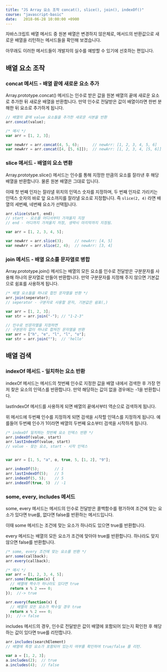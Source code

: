 ```yaml
---
title: "JS Array 요소 조작 concat(), slice(), join(), indexOf()"
course: "javascript-basic"
date:   2018-06-28 10:00:00 +0900
---
```




자바스크립트 배열 메서드 중 원본 배열은 변경하지 않은체로, 메서드의 반환값으로 새로운 배열을 리턴하는 메서드들을 확인해 보겠습니다.

아무래도 이러한 메서드들이 개발자의 실수를 예방할 수 있기에 선호하는 편입니다.



## 배열 요소 조작

### concat 메서드 - 배열 끝에 새로운 요소 추가

Array.prototype.concat() 메서드는 인수로 받은 값을 원본 배열의 끝에 새로운 요소로 추가한 뒤 새로운 배열을 반환합니다. 만약 인수로 전달받은 값이 배열이라면 한번 분해한 뒤 요소로 추가하게 됩니다.



```js
// 배열의 끝에 value 요소들을 추가한 새로운 사본을 반환
arr.concat(value);

/* 예시 */
var arr = [1, 2, 3];

var newArr = arr.concat(4, 5, 6);      // newArr: [1, 2, 3, 4, 5, 6]
var newArr = arr.concat([4, [5, 6]]);  // newArr: [1, 2, 3, 4, [5, 6]]
```





### slice 메서드 - 배열의 요소 변환

Array.prototype.slice() 메서드는 인수를 통해 지정한 만큼의 요소를 잘라낸 후 해당 배열을 반환합니다. 물론 원본 배열은 그대로 입니다.

이때 첫 번째 인자는 잘라낼 위치의 인덱스 숫자를 지정하며, 두 번째 인자로 가리키는 인덱스 숫자의 바로 앞 요소까지를 잘라낼 요소로 지정합니다. 즉 `slice(2, 4)` 라면 배열의 세번째, 네번째 요소가 선택됩니다.


```js
arr.slice(start, end);
// start - 요소를 어디서부터 가져올지 지정
// end - 어디까지 가져올지 저정, 생략시 마지막까지 지정됨.

var arr = [1, 2, 3, 4, 5];

var newArr = arr.slice(3);     // newArr: [4, 5]
var newArr = arr.slice(2, 4);  // newArr: [3, 4]
```





### join 메서드 - 배열 요소를 문자열로 병합

Array.prototype.join() 메서드는 배열의 모든 요소를 인수로 전달받은 구분문자를 사용해 하나의 문자열로 만들어 반환합니다. 만약 구분문자를 지정해 주지 않으면 기본값으로 쉼표를 사용하게 됩니다.

```js
/* 배열 요소들을 하나로 합친 문자열을 반환 */
arr.join(seperator);
// seperator - 구분자로 사용할 문자, 기본값은 쉼표(,)

var arr = [1, 2, 3];
var str = arr.join("-"); // "1-2-3"

// 인수로 빈문자열을 지정하면 
// 구분문자 없이 하나로 합쳐진 문자열을 반환
var arr = ["h", "e", "l", "l", "o"];
var str = arr.join("");  // 'hello'
```





## 배열 검색

### indexOf 메서드 - 일치하는 요소 반환

indexOf 메서드는 메서드의 첫번째 인수로 지정한 값을 배열 내에서 검색한 후 가장 먼저 찾은 요소의 인덱스를 반환합니다. 만약 해당하는 값이 없을 경우에는 -1을 반환합니다.

lastIndexOf 메서드를 사용하게 되면 배열의 끝에서부터 역순으로 검색하게 됩니다.

위 메서드에 두번째 인수를 지정하게 되면 검색을 시작할 인덱스를 지정하게 됩니다. 예를들어 두번째 인수가 1이라면 배열의 두번째 요소부터 검색을 시작하게 됩니다.

```js
/* indexOf 일치하는 첫번째 요소 인덱스 반환 */
arr.indexOf(value, start)
arr.lastIndexOf(value, start)
// value - 찾는 요소, start - 시작 인덱스


var arr = [1, 5, "a", o, true, 5, [1, 2], "9"];

arr.indexOf(5);       // 1
arr.lastIndexOf(5);   // 5
arr.indexOf(5, 5);    // 5
arr.indexOf(true, 5)  // -1
```





### some, every, includes 메서드

some, every 메서드는 메서드의 인수로 전달받은 콜백함수를 평가하여 조건에 맞는 요소가 있다면 true를, 없다면 false를 반환하는 메서드입니다.

이때 some 메서드는 조건에 맞는 요소가 하나라도 있으면 true를 반환합니다.

every 메서드는 배열의 모든 요소가 조건에 맞아야 true를 반환합니다. 하나라도 맞지 않으면 false를 반환합니다.

```js
/* some, every 조건에 맞는 요소를 반환 */
arr.some(callback);
arr.every(callback); 

/* 예시 */
var arr = [1, 2, 3, 4, 5];
arr.some(function(x) {
  // 배열에 짝수가 하나라도 있다면 true
  return x % 2 === 0;
});  //-> true

arr.every(function(x) {
  // 배열의 모든 요소가 짝수일 경우 true
  return x % 2 === 0;
});  //-> false
```



includes 메서드의 경우, 인수로 전달받은 값이 배열에 포함되어 있는지 확인한 후 해당하는 값이 있다면 true를 리턴합니다.

```js
arr.includes(searchElement)
// 배열에 특정 요소가 포함되어 있는지 여부를 확인하여 true/false 를 리턴.

var a = [1, 2, 3];
a.includes(2);  // true
a.includes(4);  // false
```



